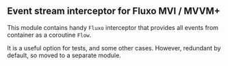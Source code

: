## Event stream interceptor for Fluxo MVI / MVVM+

This module contains handy `Fluxo` interceptor that provides all events from container as a coroutine `Flow`.

It is a useful option for tests, and some other cases. However, redundant by default, so moved to a separate module.
